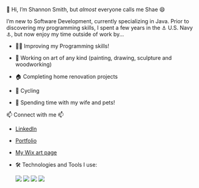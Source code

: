 👋 Hi, I’m Shannon Smith, but _almost_ everyone calls me Shae 😄 

I’m new to Software Development, currently specializing in Java. Prior to discovering my programming skills, I spent a few years in the ⚓ U.S. Navy ⚓, but now enjoy my time outside of work by...

- 🐱‍👤 Improving my Programming skills! 

- 🎨 Working on art of any kind (painting, drawing, sculpture and woodworking)
- 🏠 Completing home renovation projects
- 🚴 Cycling
- 🐾 Spending time with my wife and pets!

📫 Connect with me 📫
- [LinkedIn](https://www.linkedin.com/in/shae-smith1223/)
- [Portfolio](https://thereisnospoon1223.github.io/Shannon%20Smith/index.html#top)
- [My Wix art page](https://shae1223.wixsite.com/shannonsmith)


- 🛠️ Technologies and Tools I use:
  
  <img src="https://img.icons8.com/color/48/000000/java-coffee-cup-logo--v1.png"/>
  
  <img src="https://img.icons8.com/color/48/000000/html-5--v1.png"/>
  
  <img src="https://img.icons8.com/color/48/000000/css3.png"/>
  
  <img src="https://img.icons8.com/color/48/000000/mysql-logo.png"/>


<!---
thereisnospoon1223/thereisnospoon1223 is a ✨ special ✨ repository because its `README.md` (this file) appears on your GitHub profile.
You can click the Preview link to take a look at your changes.
--->
